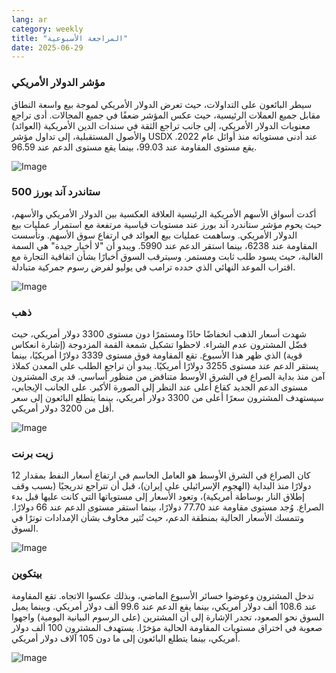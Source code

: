 ```yaml
---
lang: ar
category: weekly
title: "المراجعة الأسبوعية"
date: 2025-06-29
---
```


### مؤشر الدولار الأمريكي

سيطر البائعون على التداولات، حيث تعرض الدولار الأمريكي لموجة بيع واسعة النطاق مقابل جميع العملات الرئيسية، حيث عكس المؤشر ضعفًا في جميع المجالات. أدى تراجع معنويات الدولار الأمريكي، إلى جانب تراجع الثقة في سندات الدين الأمريكية (العوائد) والأصول المستقبلية، إلى تداول مؤشر USDX عند أدنى مستوياته منذ أوائل عام 2022. يقع مستوى المقاومة عند 99.03، بينما يقع مستوى الدعم عند 96.59.

![Image](https://markleighedu.github.io/img/Jun-2025/29-Jun-2025/usdindex.jpg)

### ستاندرد آند بورز 500

أكدت أسواق الأسهم الأمريكية الرئيسية العلاقة العكسية بين الدولار الأمريكي والأسهم، حيث يحوم مؤشر ستاندرد آند بورز عند مستويات قياسية مرتفعة مع استمرار عمليات بيع الدولار الأمريكي. وساهمت عمليات بيع العوائد في ارتفاع سوق الأسهم. وتأسست المقاومة عند 6238، بينما استقر الدعم عند 5990. ويبدو أن "لا أخبار جيدة" هي السمة الغالبة، حيث يسود طلب ثابت ومستمر. وسيترقب السوق أخبارًا بشأن اتفاقية التجارة مع اقتراب الموعد النهائي الذي حدده ترامب في يوليو لفرض رسوم جمركية متبادلة.

![Image](https://markleighedu.github.io/img/Jun-2025/29-Jun-2025/sp500.jpg)

### ذهب

شهدت أسعار الذهب انخفاضًا حادًا ومستمرًا دون مستوى 3300 دولار أمريكي، حيث فضّل المشترون عدم الشراء. لاحظوا تشكيل شمعة القمة المزدوجة (إشارة انعكاس قوية) الذي ظهر هذا الأسبوع. تقع المقاومة فوق مستوى 3339 دولارًا أمريكيًا، بينما يستقر الدعم عند مستوى 3255 دولارًا أمريكيًا. يبدو أن تراجع الطلب على المعدن كملاذ آمن منذ بداية الصراع في الشرق الأوسط متناقض من منظور أساسي. قد يرى المشترون مستوى الدعم الجديد كقاع أعلى عند النظر إلى الصورة الأكبر. على الجانب الإيجابي، سيستهدف المشترون سعرًا أعلى من 3300 دولار أمريكي، بينما يتطلع البائعون إلى سعر أقل من 3200 دولار أمريكي.

![Image](https://markleighedu.github.io/img/Jun-2025/29-Jun-2025/gold.jpg)

### زيت برنت

كان الصراع في الشرق الأوسط هو العامل الحاسم في ارتفاع أسعار النفط بمقدار 12 دولارًا منذ البداية (الهجوم الإسرائيلي على إيران)، قبل أن تتراجع تدريجيًا (بسبب وقف إطلاق النار بوساطة أمريكية)، وتعود الأسعار إلى مستوياتها التي كانت عليها قبل بدء الصراع. وُجد مستوى مقاومة عند 77.70 دولارًا، بينما استقر مستوى الدعم عند 66 دولارًا. وتتمسك الأسعار الحالية بمنطقة الدعم، حيث تُثير مخاوف بشأن الإمدادات توترًا في السوق.

![Image](https://markleighedu.github.io/img/Jun-2025/29-Jun-2025/brentoil.jpg)

### بيتكوين

تدخل المشترون وعوضوا خسائر الأسبوع الماضي، وبذلك عكسوا الاتجاه. تقع المقاومة عند 108.6 ألف دولار أمريكي، بينما يقع الدعم عند 99.6 ألف دولار أمريكي. وبينما يميل السوق نحو الصعود، تجدر الإشارة إلى أن المشترين (على الرسوم البيانية اليومية) واجهوا صعوبة في اختراق مستويات المقاومة الحالية مؤخرًا. يستهدف المشترون 100 ألف دولار أمريكي، بينما يتطلع البائعون إلى ما دون 105 آلاف دولار أمريكي.

![Image](https://markleighedu.github.io/img/Jun-2025/29-Jun-2025/bitcoin.jpg)

